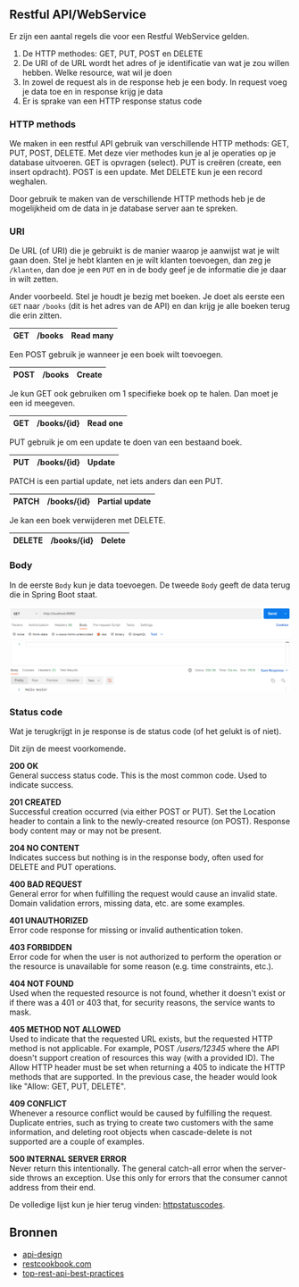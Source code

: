 ## Restful API/WebService

Er zijn een aantal regels die voor een Restful WebService gelden.

1. De HTTP methodes: GET, PUT, POST en DELETE
2. De URI of de URL wordt het adres of je identificatie van wat je zou willen hebben. Welke resource, wat wil je doen
3. In zowel de request als in de response heb je een body. In request voeg je data toe en in response krijg je data
4. Er is sprake van een HTTP response status code

### HTTP methods

We maken in een restful API gebruik van verschillende HTTP methods: GET, PUT, POST, DELETE. Met deze vier methodes kun je al je operaties op je database uitvoeren. GET is opvragen (select). PUT is creëren (create, een insert opdracht). POST is een update. Met DELETE kun je een record weghalen.

Door gebruik te maken van de verschillende HTTP methods heb je de mogelijkheid om de data in je database server aan te spreken.

### URI

De URL (of URI) die je gebruikt is de manier waarop je aanwijst wat je wilt gaan doen. Stel je hebt klanten en je wilt klanten toevoegen, dan zeg je `/klanten`, dan doe je een `PUT` en in de body geef je de informatie die je daar in wilt zetten.

Ander voorbeeld. Stel je houdt je bezig met boeken. Je doet als eerste een `GET` naar `/books` (dit is het adres van de API) en dan krijg je alle boeken terug die erin zitten.

| GET        | /books           | Read many  |
| ------------- |:-------------:| -----:|
	
Een POST gebruik je wanneer je een boek wilt toevoegen.

| POST        | /books           | Create  |
| ------------- |:-------------:| -----:|

Je kun GET ook gebruiken om 1 specifieke boek op te halen. Dan moet je een id meegeven.

| GET        | /books/{id}           | Read one  |
| ------------- |:-------------:| -----:|

PUT gebruik je om een update te doen van een bestaand boek.

| PUT        | /books/{id}           | Update  |
| ------------- |:-------------:| -----:|

PATCH is een partial update, net iets anders dan een PUT.

| PATCH        | /books/{id}           | Partial update  |
| ------------- |:-------------:| -----:|

Je kan een boek verwijderen met DELETE.

| DELETE        | /books/{id}           | Delete  |
| ------------- |:-------------:| -----:|

### Body

In de eerste `Body` kun je data toevoegen. De tweede `Body` geeft de data terug die in Spring Boot staat.

![img78.png](images/img78.png)

### Status code

Wat je terugkrijgt in je response is de status code (of het gelukt is of niet).

Dit zijn de meest voorkomende.

__200 OK__ <br/>
General success status code. This is the most common code. Used to indicate success.

__201 CREATED__ <br/>
Successful creation occurred (via either POST or PUT). Set the Location header to contain a link to the newly-created resource (on POST). Response body content may or may not be present.

__204 NO CONTENT__ <br/>
Indicates success but nothing is in the response body, often used for DELETE and PUT operations.

__400 BAD REQUEST__ <br/>
General error for when fulfilling the request would cause an invalid state. Domain validation errors, missing data, etc. are some examples.

__401 UNAUTHORIZED__ <br/>
Error code response for missing or invalid authentication token.

__403 FORBIDDEN__ <br/>
Error code for when the user is not authorized to perform the operation or the resource is unavailable for some reason (e.g. time constraints, etc.).

__404 NOT FOUND__ <br/>
Used when the requested resource is not found, whether it doesn't exist or if there was a 401 or 403 that, for security reasons, the service wants to mask.

__405 METHOD NOT ALLOWED__ <br/>
Used to indicate that the requested URL exists, but the requested HTTP method is not applicable. For example, POST _/users/12345_ where the API doesn't support creation of resources this way (with a provided ID). The Allow HTTP header must be set when returning a 405 to indicate the HTTP methods that are supported. In the previous case, the header would look like "Allow: GET, PUT, DELETE".

__409 CONFLICT__ <br/>
Whenever a resource conflict would be caused by fulfilling the request. Duplicate entries, such as trying to create two customers with the same information, and deleting root objects when cascade-delete is not supported are a couple of examples.

__500 INTERNAL SERVER ERROR__ <br/>
Never return this intentionally. The general catch-all error when the server-side throws an exception. Use this only for errors that the consumer cannot address from their end.

De volledige lijst kun je hier terug vinden: <a href="https://www.restapitutorial.com/httpstatuscodes.html" target="_blank">httpstatuscodes</a>.

## Bronnen

- <a href="https://docs.microsoft.com/en-us/azure/architecture/best-practices/api-design" target="_blank">api-design</a>
- <a href="https://restcookbook.com" target="_blank">restcookbook.com</a>
- <a href="https://dzone.com/articles/top-rest-api-best-practices" target="_blank">top-rest-api-best-practices</a>
